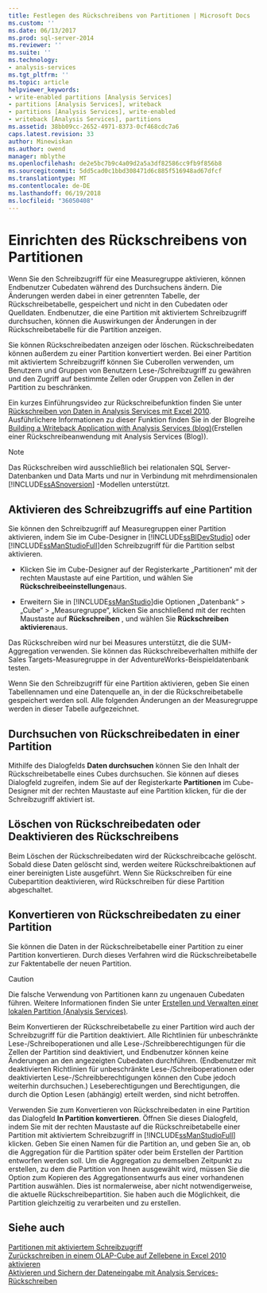 ```yaml
---
title: Festlegen des Rückschreibens von Partitionen | Microsoft Docs
ms.custom: ''
ms.date: 06/13/2017
ms.prod: sql-server-2014
ms.reviewer: ''
ms.suite: ''
ms.technology:
- analysis-services
ms.tgt_pltfrm: ''
ms.topic: article
helpviewer_keywords:
- write-enabled partitions [Analysis Services]
- partitions [Analysis Services], writeback
- partitions [Analysis Services], write-enabled
- writeback [Analysis Services], partitions
ms.assetid: 38bb09cc-2652-4971-8373-0cf468cdc7a6
caps.latest.revision: 33
author: Minewiskan
ms.author: owend
manager: mblythe
ms.openlocfilehash: de2e5bc7b9c4a09d2a5a3df82586cc9fb9f856b8
ms.sourcegitcommit: 5dd5cad0c1bbd308471d6c885f516948ad67dfcf
ms.translationtype: MT
ms.contentlocale: de-DE
ms.lasthandoff: 06/19/2018
ms.locfileid: "36050408"
---
```

# <a name="set-partition-writeback"></a>Einrichten des Rückschreibens von Partitionen
  Wenn Sie den Schreibzugriff für eine Measuregruppe aktivieren, können Endbenutzer Cubedaten während des Durchsuchens ändern. Die Änderungen werden dabei in einer getrennten Tabelle, der Rückschreibetabelle, gespeichert und nicht in den Cubedaten oder Quelldaten. Endbenutzer, die eine Partition mit aktiviertem Schreibzugriff durchsuchen, können die Auswirkungen der Änderungen in der Rückschreibetabelle für die Partition anzeigen.  
  
 Sie können Rückschreibedaten anzeigen oder löschen. Rückschreibedaten können außerdem zu einer Partition konvertiert werden. Bei einer Partition mit aktiviertem Schreibzugriff können Sie Cuberollen verwenden, um Benutzern und Gruppen von Benutzern Lese-/Schreibzugriff zu gewähren und den Zugriff auf bestimmte Zellen oder Gruppen von Zellen in der Partition zu beschränken.  
  
 Ein kurzes Einführungsvideo zur Rückschreibefunktion finden Sie unter [Rückschreiben von Daten in Analysis Services mit Excel 2010](http://go.microsoft.com/fwlink/p/?LinkId=394951). Ausführlichere Informationen zu dieser Funktion finden Sie in der Blogreihe [Building a Writeback Application with Analysis Services (blog)](http://go.microsoft.com/fwlink/?LinkId=394977)(Erstellen einer Rückschreibeanwendung mit Analysis Services (Blog)).  
  
> [!NOTE]  
>  Das Rückschreiben wird ausschließlich bei relationalen SQL Server-Datenbanken und Data Marts und nur in Verbindung mit mehrdimensionalen [!INCLUDE[ssASnoversion](../../includes/ssasnoversion-md.md)] -Modellen unterstützt.  
  
## <a name="how-to-write-enable-a-partition"></a>Aktivieren des Schreibzugriffs auf eine Partition  
 Sie können den Schreibzugriff auf Measuregruppen einer Partition aktivieren, indem Sie im Cube-Designer in [!INCLUDE[ssBIDevStudio](../../includes/ssbidevstudio-md.md)] oder [!INCLUDE[ssManStudioFull](../../includes/ssmanstudiofull-md.md)]den Schreibzugriff für die Partition selbst aktivieren.  
  
-   Klicken Sie im Cube-Designer auf der Registerkarte „Partitionen“ mit der rechten Maustaste auf eine Partition, und wählen Sie **Rückschreibeeinstellungen**aus.  
  
-   Erweitern Sie in [!INCLUDE[ssManStudio](../../includes/ssmanstudio-md.md)]die Optionen „Datenbank“ &gt; „Cube“ &gt; „Measuregruppe“, klicken Sie anschließend mit der rechten Maustaste auf **Rückschreiben** , und wählen Sie **Rückschreiben aktivieren**aus.  
  
 Das Rückschreiben wird nur bei Measures unterstützt, die die SUM-Aggregation verwenden. Sie können das Rückschreibeverhalten mithilfe der Sales Targets-Measuregruppe in der AdventureWorks-Beispieldatenbank testen.  
  
 Wenn Sie den Schreibzugriff für eine Partition aktivieren, geben Sie einen Tabellennamen und eine Datenquelle an, in der die Rückschreibetabelle gespeichert werden soll. Alle folgenden Änderungen an der Measuregruppe werden in dieser Tabelle aufgezeichnet.  
  
## <a name="browse-writeback-data-in-a-partition"></a>Durchsuchen von Rückschreibedaten in einer Partition  
 Mithilfe des Dialogfelds **Daten durchsuchen** können Sie den Inhalt der Rückschreibetabelle eines Cubes durchsuchen. Sie können auf dieses Dialogfeld zugreifen, indem Sie auf der Registerkarte **Partitionen** im Cube-Designer mit der rechten Maustaste auf eine Partition klicken, für die der Schreibzugriff aktiviert ist.  
  
## <a name="delete-writeback-data-or-disable-writeback"></a>Löschen von Rückschreibedaten oder Deaktivieren des Rückschreibens  
 Beim Löschen der Rückschreibedaten wird der Rückschreibcache gelöscht. Sobald diese Daten gelöscht sind, werden weitere Rückschreibaktionen auf einer bereinigten Liste ausgeführt. Wenn Sie Rückschreiben für eine Cubepartition deaktivieren, wird Rückschreiben für diese Partition abgeschaltet.  
  
## <a name="convert-writeback-data-to-a-partition"></a>Konvertieren von Rückschreibedaten zu einer Partition  
 Sie können die Daten in der Rückschreibetabelle einer Partition zu einer Partition konvertieren. Durch dieses Verfahren wird die Rückschreibetabelle zur Faktentabelle der neuen Partition.  
  
> [!CAUTION]  
>  Die falsche Verwendung von Partitionen kann zu ungenauen Cubedaten führen. Weitere Informationen finden Sie unter [Erstellen und Verwalten einer lokalen Partition &#40;Analysis Services&#41;](create-and-manage-a-local-partition-analysis-services.md).  
  
 Beim Konvertieren der Rückschreibetabelle zu einer Partition wird auch der Schreibzugriff für die Partition deaktiviert. Alle Richtlinien für unbeschränkte Lese-/Schreiboperationen und alle Lese-/Schreibberechtigungen für die Zellen der Partition sind deaktiviert, und Endbenutzer können keine Änderungen an den angezeigten Cubedaten durchführen. (Endbenutzer mit deaktivierten Richtlinien für unbeschränkte Lese-/Schreiboperationen oder deaktivierten Lese-/Schreibberechtigungen können den Cube jedoch weiterhin durchsuchen.) Leseberechtigungen und Berechtigungen, die durch die Option Lesen (abhängig) erteilt werden, sind nicht betroffen.  
  
 Verwenden Sie zum Konvertieren von Rückschreibedaten in eine Partition das Dialogfeld **In Partition konvertieren**. Öffnen Sie dieses Dialogfeld, indem Sie mit der rechten Maustaste auf die Rückschreibetabelle einer Partition mit aktiviertem Schreibzugriff in [!INCLUDE[ssManStudioFull](../../includes/ssmanstudiofull-md.md)] klicken. Geben Sie einen Namen für die Partition an, und geben Sie an, ob die Aggregation für die Partition später oder beim Erstellen der Partition entworfen werden soll. Um die Aggregation zu demselben Zeitpunkt zu erstellen, zu dem die Partition von Ihnen ausgewählt wird, müssen Sie die Option zum Kopieren des Aggregationsentwurfs aus einer vorhandenen Partition auswählen. Dies ist normalerweise, aber nicht notwendigerweise, die aktuelle Rückschreibepartition. Sie haben auch die Möglichkeit, die Partition gleichzeitig zu verarbeiten und zu erstellen.  
  
## <a name="see-also"></a>Siehe auch  
 [Partitionen mit aktiviertem Schreibzugriff](../multidimensional-models-olap-logical-cube-objects/partitions-write-enabled-partitions.md)   
 [Zurückschreiben in einem OLAP-Cube auf Zellebene in Excel 2010 aktivieren](http://go.microsoft.com/fwlink/p/?LinkId=394952)   
 [Aktivieren und Sichern der Dateneingabe mit Analysis Services-Rückschreiben](http://go.microsoft.com/fwlink/p/?LinkId=394953)  
  
  